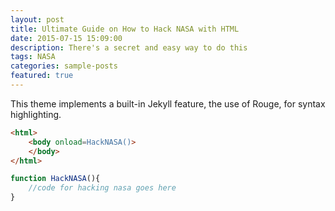 ```yaml
---
layout: post
title: Ultimate Guide on How to Hack NASA with HTML
date: 2015-07-15 15:09:00
description: There's a secret and easy way to do this
tags: NASA
categories: sample-posts
featured: true
---
```


This theme implements a built-in Jekyll feature, the use of Rouge, for syntax highlighting.


```html
<html>
    <body onload=HackNASA()>
    </body>
</html>
```

```javascript
function HackNASA(){
    //code for hacking nasa goes here
}
```


